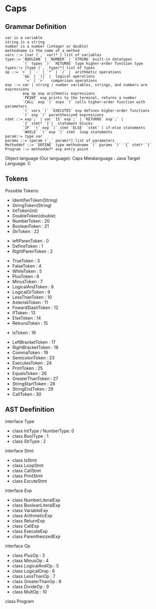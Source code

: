 # Caps #
## Grammar Definition ##
```
var is a variable
string is a string
number is a number (integer or double)
methodname is the name of a method
vars ::= [var (`,` var)* ] list of variables
type::= `BOOLEAN` | `NUMBER` | `STRING` built-in datatypes 
        `(` types `)` `RETURNS` type higher-order function type
types::= [type (`,` type)*] list of types
op ::= `+` | `-` | `*` | `/` |  arithmetic operations
        `&&` | `||` |  logical operations
         `<` | `>`   comparison operations
exp ::= var | string | number variables, strings, and numbers are expressions
	    exp op exp arithmetic expressions
	    `PRINT` exp prints to the terminal, returns a number
	    `CALL` exp `(` exps `)` calls higher-order function with parameters
        `(` vars `)` `EXECUTES` exp defines higher-order functions
        `(` exp `)` parenthesized expressions 
stmt ::= exp`;` | var `IS` exp`;` | `RETURNS` exp`;` | 
        `{` stmt* `}`|  statement blocks 
        `IF` `(` exp `)` stmt `ELSE` `stmt` | if-else statements
        `WHILE` `(` exp `)` stmt  loop statements
param::= type var
params ::= [param (`,` param)*] list of parameters
Methoddef ::= `DEFINE` type methodname `(` params `)` `{` stmt* `}`
Program ::= methoddef* exp entry point	
```
Object language (Our language): Caps
Metalanguage : Java
Target Language: C

## Tokens ##
Possible Tokens:
<!--- covers the var, string, number and types -->
- IdentifierToken(String)
- StringToken(String)
- IntToken(int)
- DoubleToken(double)
- NumberToken : 20 <!--- leave this alone for now -->
- BooleanToken : 21
- StrToken : 22
<!--- covers methoddef -->
- leftParenToken : 0
- DefineToken : 1
- RightParenToken : 2
<!--- covers ops -->
- TrueToken : 3
- FalseToken : 4
- WhileToken : 5
- PlusToken : 6
- MinusToken : 7
- LogicalAndToken : 8
- LogicalOrToken : 9 
- LessThanToken : 10
- AsteriskToken : 11
- FowardSlashToken : 12
- IfToken : 13 
- ElseToken : 14
- RetrunsToken : 15
<!-- covers assign -->
- IsToken : 16
<!-- covers blocks -->
- LeftBracketToken : 17
- RightBracketToken : 18
- CommaToken : 19
- SemicolonToken : 23
- ExecutesToken : 24
- PrintToken : 25
- EqualsToken : 26
- GreaterThanToken : 27
- StringStartToken : 28
- StringEndToken : 29
- CallToken : 30

## AST Deefinition ##
interface Type
- class IntType / NumberType: 0
- class BoolType : 1
- class StrType : 2

interface Stmt
- class IsStmt
- class LoopStmt
- class CallStmt
- class PrintStmt
- class ExcuteStmt

interface Exp
- class NumberLiteralExp
- class BooleanLiteralExp
- class VariableExp
- class ArithmeticExp
- class ReturnExp
- class CallExp
- class ExecuteExp
- class ParenthesizedExp

interface Op
- class PlusOp : 3
- class MinusOp : 4 
- class LogicalAndOp : 5
- class LogicalOrop : 6 
- class LessThanOp : 7
- class GreaterThanOp : 8
- class DivideOp : 9
- class MultOp : 10

class Program

